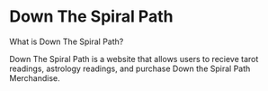 <H1>Down The Spiral Path</H1>
What is Down The Spiral Path?

Down The Spiral Path is a website that allows users to recieve tarot readings, astrology readings, and purchase Down the Spiral Path Merchandise.
